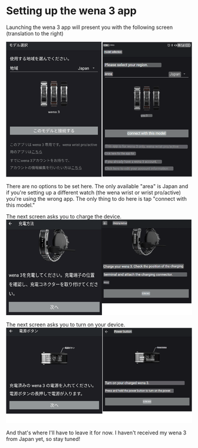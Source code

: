 # Setting up the wena 3 app
Launching the wena 3 app will present you with the following screen (translation to the right)

![wena 3 app Startup Screen](https://github.com/TheRiflesSpiral/Sony-wena-3/blob/main/Images/sonywena3appstartup.png)

There are no options to be set here. The only available "area" is Japan and if you're setting up a different watch (the wena wrist or wrist pro/active) you're using the wrong app. The only thing to do here is tap "connect with this model."

The next screen asks you to charge the device.
![wena 3 app Charge Device](https://github.com/TheRiflesSpiral/Sony-wena-3/blob/main/Images/sonywena3appcharge.png)

The next screen asks you to turn on your device.
![wena 3 app Power on Device](https://github.com/TheRiflesSpiral/Sony-wena-3/blob/main/Images/sonywena3appoweron.png)

And that's where I'll have to leave it for now. I haven't received my wena 3 from Japan yet, so stay tuned!
